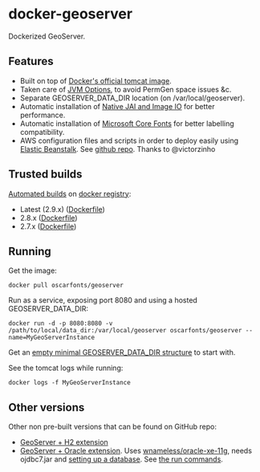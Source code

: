 docker-geoserver
================

Dockerized GeoServer.


## Features

* Built on top of [Docker's official tomcat image](https://hub.docker.com/_/tomcat/).
* Taken care of [JVM Options](http://docs.geoserver.org/latest/en/user/production/container.html), to avoid PermGen space issues &c.
* Separate GEOSERVER_DATA_DIR location (on /var/local/geoserver).
* Automatic installation of [Native JAI and Image IO](http://docs.geoserver.org/latest/en/user/production/java.html#install-native-jai-and-jai-image-i-o-extensions) for better performance.
* Automatic installation of [Microsoft Core Fonts](http://www.microsoft.com/typography/fonts/web.aspx) for better labelling compatibility.
* AWS configuration files and scripts in order to deploy easily using [Elastic Beanstalk](https://aws.amazon.com/documentation/elastic-beanstalk/). See [github repo](https://github.com/oscarfonts/docker-geoserver/blob/master/aws/README.md). Thanks to @victorzinho


## Trusted builds

[Automated builds](https://hub.docker.com/r/oscarfonts/geoserver/) on [docker registry](https://registry.hub.docker.com/):

* Latest (2.9.x) ([Dockerfile](https://github.com/oscarfonts/docker-geoserver/blob/master/Dockerfile))
* 2.8.x ([Dockerfile](https://github.com/oscarfonts/docker-geoserver/blob/2.8.x/Dockerfile))
* 2.7.x ([Dockerfile](https://github.com/oscarfonts/docker-geoserver/blob/2.7.x/Dockerfile))


## Running

Get the image:

```
docker pull oscarfonts/geoserver
```

Run as a service, exposing port 8080 and using a hosted GEOSERVER_DATA_DIR:

```
docker run -d -p 8080:8080 -v /path/to/local/data_dir:/var/local/geoserver oscarfonts/geoserver --name=MyGeoServerInstance
```

Get an [empty minimal GEOSERVER_DATA_DIR structure](https://github.com/oscarfonts/docker-geoserver/tree/master/data_dir) to start with.


See the tomcat logs while running:

```
docker logs -f MyGeoServerInstance
```


## Other versions

Other non pre-built versions that can be found on GitHub repo:

* [GeoServer + H2 extension](https://github.com/oscarfonts/docker-geoserver/tree/2.8.x-h2)
* [GeoServer + Oracle extension](https://github.com/oscarfonts/docker-geoserver/tree/2.8.x-oracle). Uses [wnameless/oracle-xe-11g](https://hub.docker.com/r/wnameless/oracle-xe-11g/), needs ojdbc7.jar and [setting up a database](https://github.com/oscarfonts/docker-geoserver/blob/2.8.x-oracle/setup.sql). See [the run commands](https://github.com/oscarfonts/docker-geoserver/blob/2.8.x-oracle/run.sh).
